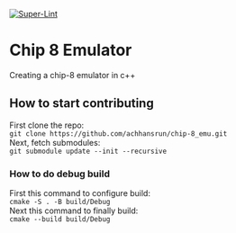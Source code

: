 [![Super-Lint](https://github.com/achhansrun/chip-8_emu/actions/workflows/super-lint.yml/badge.svg)](https://github.com/achhansrun/chip-8_emu/actions/workflows/super-lint.yml)
# Chip 8 Emulator
Creating a chip-8 emulator in c++

## How to start contributing

First clone the repo:  
`git clone https://github.com/achhansrun/chip-8_emu.git`  
Next, fetch submodules:  
`git submodule update --init --recursive`

### How to do debug build

First this command to configure build:  
`cmake -S . -B build/Debug`  
Next this command to finally build:  
`cmake --build build/Debug`  
